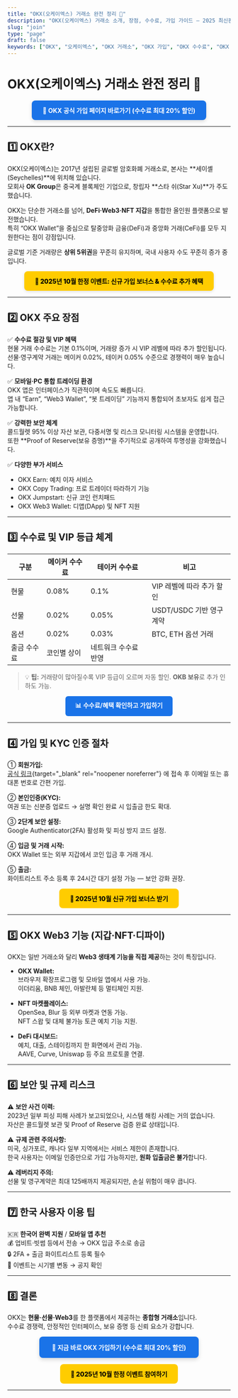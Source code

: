 ```yaml
---
title: "OKX(오케이엑스) 거래소 완전 정리 💎"
description: "OKX(오케이엑스) 거래소 소개, 장점, 수수료, 가입 가이드 — 2025 최신판 (10월 이벤트 포함)"
slug: "join"
type: "page"
draft: false
keywords: ["OKX", "오케이엑스", "OKX 거래소", "OKX 가입", "OKX 수수료", "OKX 장점", "오케이엑스 거래소", "OKX 이벤트", "OKX 프로모션"]
---
```


# OKX(오케이엑스) 거래소 완전 정리 💎

<p align="center">
  <a href="https://www.okx.com/join/94891319?utm_source=joinhelpers&utm_medium=site&utm_campaign=okx-join-top"
     target="_blank"
     rel="noopener noreferrer"
     style="
        display:inline-block;
        background-color:#1a73e8;
        color:white;
        font-weight:700;
        padding:12px 24px;
        border-radius:8px;
        text-decoration:none;
        box-shadow:0 3px 8px rgba(0,0,0,0.15);
     ">
    💎 OKX 공식 가입 페이지 바로가기 (수수료 최대 20% 할인)
  </a>
</p>

---

## 1️⃣ OKX란?

OKX(오케이엑스)는 2017년 설립된 글로벌 암호화폐 거래소로, 본사는 **세이셸(Seychelles)**에 위치해 있습니다.  
모회사 **OK Group**은 중국계 블록체인 기업으로, 창립자 **스타 쉬(Star Xu)**가 주도했습니다.  

OKX는 단순한 거래소를 넘어, **DeFi·Web3·NFT 지갑**을 통합한 올인원 플랫폼으로 발전했습니다.  
특히 “OKX Wallet”을 중심으로 탈중앙화 금융(DeFi)과 중앙화 거래(CeFi)를 모두 지원한다는 점이 강점입니다.  

글로벌 기준 거래량은 **상위 5위권**을 꾸준히 유지하며, 국내 사용자 수도 꾸준히 증가 중입니다.

<p align="center">
  <a href="https://www.okx.com/join/94891319?utm_source=joinhelpers&utm_medium=site&utm_campaign=okx-event-oct-1"
     target="_blank"
     rel="noopener noreferrer"
     style="
        display:inline-block;
        background-color:#ffcc00;
        color:#000;
        font-weight:800;
        padding:12px 24px;
        border-radius:8px;
        text-decoration:none;
        box-shadow:0 2px 6px rgba(0,0,0,0.12);
     ">
    🎁 2025년 10월 한정 이벤트: 신규 가입 보너스 & 수수료 추가 혜택
  </a>
</p>

---

## 2️⃣ OKX 주요 장점

✅ **수수료 절감 및 VIP 혜택**  
현물 거래 수수료는 기본 0.1%이며, 거래량 증가 시 VIP 레벨에 따라 추가 할인됩니다.  
선물·영구계약 거래는 메이커 0.02%, 테이커 0.05% 수준으로 경쟁력이 매우 높습니다.  

✅ **모바일·PC 통합 트레이딩 환경**  
OKX 앱은 인터페이스가 직관적이며 속도도 빠릅니다.  
앱 내 “Earn”, “Web3 Wallet”, “봇 트레이딩” 기능까지 통합되어 초보자도 쉽게 접근 가능합니다.

✅ **강력한 보안 체계**  
콜드월렛 95% 이상 자산 보관, 다중서명 및 리스크 모니터링 시스템을 운영합니다.  
또한 **Proof of Reserve(보유 증명)**을 주기적으로 공개하여 투명성을 강화했습니다.

✅ **다양한 부가 서비스**  
- OKX Earn: 예치 이자 서비스  
- OKX Copy Trading: 프로 트레이더 따라하기 기능  
- OKX Jumpstart: 신규 코인 런치패드  
- OKX Web3 Wallet: 디앱(DApp) 및 NFT 지원  

---

## 3️⃣ 수수료 및 VIP 등급 체계

| 구분 | 메이커 수수료 | 테이커 수수료 | 비고 |
|------|----------------|----------------|------|
| 현물 | 0.08% | 0.1% | VIP 레벨에 따라 추가 할인 |
| 선물 | 0.02% | 0.05% | USDT/USDC 기반 영구계약 |
| 옵션 | 0.02% | 0.03% | BTC, ETH 옵션 거래 |
| 출금 수수료 | 코인별 상이 | 네트워크 수수료 반영 |

> 💡 **팁:** 거래량이 많아질수록 VIP 등급이 오르며 자동 할인. **OKB 보유**로 추가 인하도 가능.

<p align="center">
  <a href="https://www.okx.com/join/94891319?utm_source=joinhelpers&utm_medium=site&utm_campaign=okx-cta-fees"
     target="_blank"
     rel="noopener noreferrer"
     style="
        display:inline-block;
        background-color:#1a73e8;
        color:white;
        font-weight:600;
        padding:10px 22px;
        border-radius:6px;
        text-decoration:none;
     ">
    📊 수수료/혜택 확인하고 가입하기
  </a>
</p>

---

## 4️⃣ 가입 및 KYC 인증 절차

① **회원가입:**  
[공식 링크](https://www.okx.com/join/94891319){target="_blank" rel="noopener noreferrer"} 에 접속 후 이메일 또는 휴대폰 번호로 간편 가입.  

② **본인인증(KYC):**  
여권 또는 신분증 업로드 → 실명 확인 완료 시 입출금 한도 확대.  

③ **2단계 보안 설정:**  
Google Authenticator(2FA) 활성화 및 피싱 방지 코드 설정.  

④ **입금 및 거래 시작:**  
OKX Wallet 또는 외부 지갑에서 코인 입금 후 거래 개시.  

⑤ **출금:**  
화이트리스트 주소 등록 후 24시간 대기 설정 가능 — 보안 강화 권장.

<p align="center">
  <a href="https://www.okx.com/join/94891319?utm_source=joinhelpers&utm_medium=site&utm_campaign=okx-event-oct-2"
     target="_blank"
     rel="noopener noreferrer"
     style="
        display:inline-block;
        background-color:#ffcc00;
        color:#000;
        font-weight:800;
        padding:12px 24px;
        border-radius:8px;
        text-decoration:none;
     ">
    🎉 2025년 10월 신규 가입 보너스 받기
  </a>
</p>

---

## 5️⃣ OKX Web3 기능 (지갑·NFT·디파이)

OKX는 일반 거래소와 달리 **Web3 생태계 기능을 직접 제공**하는 것이 특징입니다.

- **OKX Wallet:**  
  브라우저 확장프로그램 및 모바일 앱에서 사용 가능.  
  이더리움, BNB 체인, 아발란체 등 멀티체인 지원.  

- **NFT 마켓플레이스:**  
  OpenSea, Blur 등 외부 마켓과 연동 가능.  
  NFT 스왑 및 대체 불가능 토큰 예치 기능 지원.  

- **DeFi 대시보드:**  
  예치, 대출, 스테이킹까지 한 화면에서 관리 가능.  
  AAVE, Curve, Uniswap 등 주요 프로토콜 연결.  

---

## 6️⃣ 보안 및 규제 리스크

⚠️ **보안 사건 이력:**  
2023년 일부 피싱 피해 사례가 보고되었으나, 시스템 해킹 사례는 거의 없습니다.  
자산은 콜드월렛 보관 및 Proof of Reserve 검증 완료 상태입니다.  

⚠️ **규제 관련 주의사항:**  
미국, 싱가포르, 캐나다 일부 지역에서는 서비스 제한이 존재합니다.  
한국 사용자는 이메일 인증만으로 가입 가능하지만, **원화 입출금은 불가**합니다.  

⚠️ **레버리지 주의:**  
선물 및 영구계약은 최대 125배까지 제공되지만, 손실 위험이 매우 큽니다.  

---

## 7️⃣ 한국 사용자 이용 팁

🇰🇷 **한국어 완벽 지원** / **모바일 앱 추천**  
💰 업비트·빗썸 등에서 전송 → OKX 입금 주소로 송금  
🔒 2FA + 출금 화이트리스트 등록 필수  
📢 이벤트는 시기별 변동 → 공지 확인

---

## 8️⃣ 결론

OKX는 **현물·선물·Web3**를 한 플랫폼에서 제공하는 **종합형 거래소**입니다.  
수수료 경쟁력, 안정적인 인터페이스, 보유 증명 등 신뢰 요소가 강합니다.

<p align="center">
  <a href="https://www.okx.com/join/94891319?utm_source=joinhelpers&utm_medium=site&utm_campaign=okx-final"
     target="_blank"
     rel="noopener noreferrer"
     style="
        display:inline-block;
        background-color:#1a73e8;
        color:white;
        font-weight:700;
        padding:14px 28px;
        border-radius:8px;
        text-decoration:none;
        box-shadow:0 4px 10px rgba(0,0,0,0.15);
     ">
    💎 지금 바로 OKX 가입하기 (수수료 최대 20% 할인)
  </a>
</p>

<p align="center" style="margin-top:12px;">
  <a href="https://www.okx.com/join/94891319?utm_source=joinhelpers&utm_medium=site&utm_campaign=okx-event-oct-final"
     target="_blank"
     rel="noopener noreferrer"
     style="
        display:inline-block;
        background-color:#ffcc00;
        color:#000;
        font-weight:800;
        padding:12px 24px;
        border-radius:8px;
        text-decoration:none;
     ">
    🎁 2025년 10월 한정 이벤트 참여하기
  </a>
</p>

---
